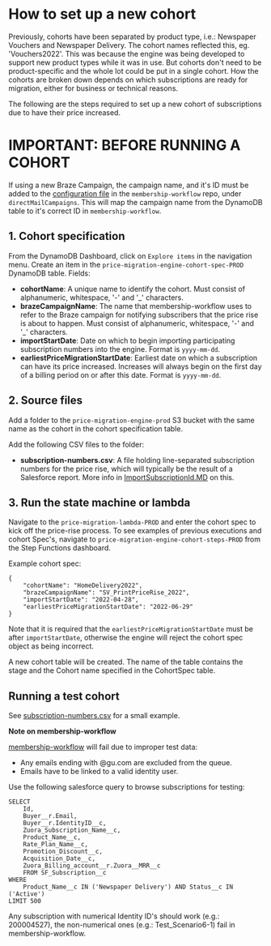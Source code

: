 # How to set up a new cohort

Previously, cohorts have been separated by product type, i.e.: Newspaper Vouchers and Newspaper Delivery. The cohort names reflected this, eg. 'Vouchers2022'. This was because the engine was being developed to support new product types while it was in use. But cohorts don't need to be product-specific and the whole lot could be put in a single cohort. How the cohorts are broken down depends on which subscriptions are ready for migration, either for business or technical reasons.

The following are the steps required to set up a new cohort of subscriptions due to have their price increased.

# IMPORTANT: BEFORE RUNNING A COHORT

If using a new Braze Campaign, the campaign name, and it's ID must be added to the [configuration file](https://github.com/guardian/membership-workflow/blob/main/conf/PROD.public.conf#L119-L123) in the `membership-workflow` repo, under `directMailCampaigns`. This will map the campaign name from the DynamoDB table to it's correct ID in `membership-workflow`.

## 1. Cohort specification

From the DynamoDB Dashboard, click on `Explore items` in the navigation menu. Create an item in the `price-migration-engine-cohort-spec-PROD` DynamoDB table.
Fields:
* **cohortName**: A unique name to identify the cohort.
Must consist of alphanumeric, whitespace, '-' and '_' characters.
* **brazeCampaignName**: The name that membership-workflow uses to refer to the Braze campaign for notifying subscribers
that the price rise is about to happen.
Must consist of alphanumeric, whitespace, '-' and '_' characters.
* **importStartDate**: Date on which to begin importing participating subscription numbers into the engine.
Format is `yyyy-mm-dd`.
* **earliestPriceMigrationStartDate**: Earliest date on which a subscription can have its price increased. Increases
will always begin on the first day of a billing period on or after this date.
Format is `yyyy-mm-dd`.

## 2. Source files

Add a folder to the `price-migration-engine-prod` S3 bucket with the same name as the cohort in the cohort specification
table.

Add the following CSV files to the folder:

* **subscription-numbers.csv**: A file holding line-separated subscription numbers for the price rise, which will typically be the result of a Salesforce report. More info in [ImportSubscriptionId.MD](./ImportSubscriptionId.MD) on this.

## 3. Run the state machine or lambda

Navigate to the `price-migration-lambda-PROD` and enter the cohort spec to kick off the price-rise process. To see examples of previous executions and cohort Spec's, navigate to `price-migration-engine-cohort-steps-PROD` from the Step Functions dashboard.

Example cohort spec:

```
{
    "cohortName": "HomeDelivery2022",
    "brazeCampaignName": "SV_PrintPriceRise_2022",
    "importStartDate": "2022-04-28",
    "earliestPriceMigrationStartDate": "2022-06-29"
}
```

Note that it is required that the `earliestPriceMigrationStartDate` must be after `importStartDate`, otherwise the engine will reject the cohort spec object as being incorrect.

A new cohort table will be created. The name of the table contains the stage and the Cohort name specified in the CohortSpec table.

## Running a test cohort

See [subscription-numbers.csv](./lambda/src/test/resources/cohort-files/subscription-numbers.csv) for a small example.

**Note on membership-workflow**

[membership-workflow](https://github.com/guardian/membership-workflow) will fail due to improper test data:

- Any emails ending with @gu.com are excluded from the queue.
- Emails have to be linked to a valid identity user.

Use the following salesforce query to browse subscriptions for testing:

```
SELECT
    Id,
    Buyer__r.Email,
    Buyer__r.IdentityID__c,
    Zuora_Subscription_Name__c,
    Product_Name__c,
    Rate_Plan_Name__c,
    Promotion_Discount__c,
    Acquisition_Date__c,
    Zuora_Billing_account__r.Zuora__MRR__c
    FROM SF_Subscription__c
WHERE
    Product_Name__c IN ('Newspaper Delivery') AND Status__c IN ('Active')
LIMIT 500
```

Any subscription with numerical Identity ID's should work (e.g.: 200004527), the non-numerical ones (e.g.: Test_Scenario6-1) fail in membership-workflow.
